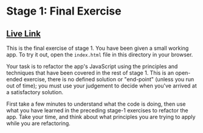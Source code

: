 # Stage 1: Final Exercise
## [Live Link](https://gsg-g11.github.io/software-design-final-excersie-zaher/)

This is the final exercise of stage 1. You have been given a small working app. To try it out, open the `index.html` file in this directory in your browser.

Your task is to refactor the app's JavaScript using the principles and techniques that have been covered in the rest of stage 1. This is an open-ended exercise, there is no defined solution or "end-point" (unless you run out of time); you must use your judgement to decide when you've arrived at a satisfactory solution.

First take a few minutes to understand what the code is doing, then use what you have learned in the preceding stage-1 exercises to refactor the app. Take your time, and think about what principles you are trying to apply while you are refactoring.
